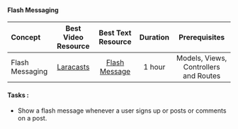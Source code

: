 #### Flash Messaging

Concept | Best Video Resource | Best Text Resource | Duration | Prerequisites
:-- | :--: | :--: | :--: | :--:
Flash Messaging | [Laracasts](https://laracasts.com/series/laravel-from-scratch-2017/episodes/29) | [Flash Message](https://laravel.com/docs/5.4/redirects#redirecting-with-flashed-session-data) | 1 hour | Models, Views, Controllers and Routes

#### Tasks :
- Show a flash message whenever a user signs up or posts or comments on a post.
